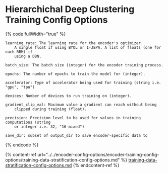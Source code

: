 # Hierarchichal Deep Clustering Training Config Options

{% code fullWidth="true" %}
```
learning_rate: The learning rate for the encoder's optimizer. 
    A single float if using BYOL or I-JEPA. A list of floats (one for each RBM) if
    using a DBN.
    
batch_size: The batch size (integer) for the encoder training process.

epochs: The number of epochs to train the model for (integer).

accelerator: Type of accelerator being used for training (string i.e. "gpu", "tpu")

devices: Number of devices to run training on (integer).

gradient_clip_val: Maximum value a gradient can reach without being 
    clipped during training (float).
    
precision: Precision level to be used for values in training computations (string 
    or integer i.e. 32, "16-mixed")
    
save_dir: subset of output_dir to save encoder-specific data to

```
{% endcode %}



{% content-ref url="../../encoder-config-options/encoder-training-config-options/training-data-stratification-config-options.md" %}
[training-data-stratification-config-options.md](../../encoder-config-options/encoder-training-config-options/training-data-stratification-config-options.md)
{% endcontent-ref %}

